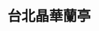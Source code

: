 ---
title: "台北晶華蘭亭"
description: "台北晶華蘭亭"
layout: shop
keywords:
  - 美食競賽
  - 台灣美食
  - 美食精選
datePublished: "2025-06-30"
dateModified: "2025-07-06"
city: "台北市"
district: "中山區"
address: "台北市中山區中山北路二段39巷3號"
phone: "0225215000#3680"
geo: "25.054188522340223, 121.52424008371192"
google_map: "https://maps.app.goo.gl/48jZuEnSb5hXnG729"
footinder: "https://footinder.com.tw/%E5%8F%B0%E5%8C%97%E5%B8%82%E4%B8%AD%E5%B1%B1%E5%8D%80/52645/"
official: "https://www.regenttaiwan.com/dining/lan-ting"
award:
  - name: "500盤"
    year: "2024"
    entries:
      - dishes:
          - "四季豆捲餅"
          - "東坡肉"

---